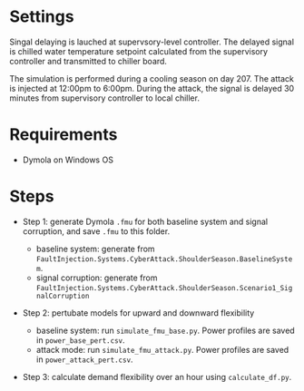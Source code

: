 # Settings
Singal delaying is lauched at supervsory-level controller. The delayed signal is chilled water temperature setpoint calculated from the supervisory controller and transmitted to chiller board.

The simulation is performed during a cooling season on day 207. The attack is injected at 12:00pm to 6:00pm. During the attack, the signal is delayed 30 minutes from supervisory controller to local chiller.

# Requirements
- Dymola on Windows OS

# Steps

- Step 1: generate Dymola `.fmu` for both baseline system and signal corruption, and save `.fmu` to this folder.
  - baseline system: generate from `FaultInjection.Systems.CyberAttack.ShoulderSeason.BaselineSystem`.
  - signal corruption: generate from `FaultInjection.Systems.CyberAttack.ShoulderSeason.Scenario1_SignalCorruption`

- Step 2: pertubate models for upward and downward flexibility
  - baseline system: run `simulate_fmu_base.py`. Power profiles are saved in `power_base_pert.csv`.
  - attack mode: run `simulate_fmu_attack.py`. Power profiles are saved in `power_attack_pert.csv`.

- Step 3: calculate demand flexibility over an hour using `calculate_df.py`.